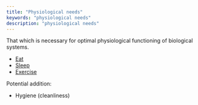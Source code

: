 ```yaml
---
title: "Physiological needs"
keywords: "physiological needs"
description: "physiological needs"
---
```


That which is necessary for optimal physiological functioning of biological systems.

- [Eat](/needs/physiological/eat/)
- [Sleep](/needs/physiological/sleep/)
- [Exercise](/needs/physiological/exercise/)

Potential addition:

- Hygiene (cleanliness)
